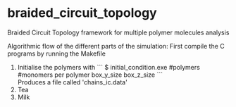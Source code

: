 # braided_circuit_topology
Braided Circuit Topology framework for multiple polymer molecules analysis 

Algorithmic flow of the different parts of the simulation:
First compile the C programs by running the Makefile

<ol>
  <li>Initialise the polymers with 
  ```  
  $ initial_condition.exe #polymers #monomers per polymer box_y_size box_z_size
  ```
  </li>
  Produces a file called 'chains_ic.data'
  <li>Tea</li>
  <li>Milk</li>
</ol>
